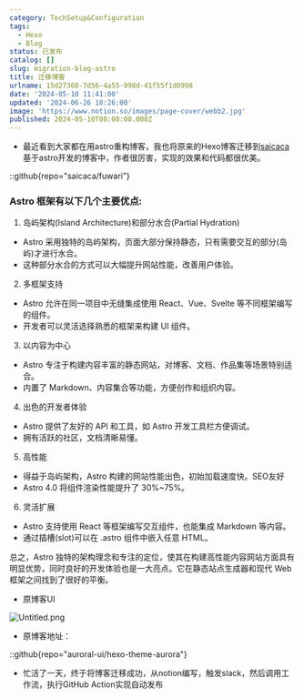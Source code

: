 ```yaml
---
category: TechSetup&Configuration
tags:
  - Hexo
  - Blog
status: 已发布
catalog: []
slug: migration-blog-astro
title: 迁移博客
urlname: 15d27368-7d56-4a55-998d-41f55f1d0998
date: '2024-05-10 11:41:00'
updated: '2024-06-26 18:26:00'
image: 'https://www.notion.so/images/page-cover/webb2.jpg'
published: 2024-05-10T08:00:00.000Z
---
```

- 最近看到大家都在用astro重构博客，我也将原来的Hexo博客迁移到[saicaca](https://github.com/saicaca/fuwari)基于astro开发的博客中，作者很厉害，实现的效果和代码都很优美。

::github{repo="saicaca/fuwari"}


### Astro 框架有以下几个主要优点:



1. 岛屿架构(Island Architecture)和部分水合(Partial Hydration)
- Astro 采用独特的岛屿架构，页面大部分保持静态，只有需要交互的部分(岛屿)才进行水合。
- 这种部分水合的方式可以大幅提升网站性能，改善用户体验。

2. 多框架支持
- Astro 允许在同一项目中无缝集成使用 React、Vue、Svelte 等不同框架编写的组件。
- 开发者可以灵活选择熟悉的框架来构建 UI 组件。

3. 以内容为中心
- Astro 专注于构建内容丰富的静态网站，对博客、文档、作品集等场景特别适合。
- 内置了 Markdown、内容集合等功能，方便创作和组织内容。

4. 出色的开发者体验
- Astro 提供了友好的 API 和工具，如 Astro 开发工具栏方便调试。
- 拥有活跃的社区，文档清晰易懂。

5. 高性能
- 得益于岛屿架构，Astro 构建的网站性能出色，初始加载速度快。SEO友好
- Astro 4.0 将组件渲染性能提升了 30%~75%。

6. 灵活扩展
- Astro 支持使用 React 等框架编写交互组件，也能集成 Markdown 等内容。
- 通过插槽(slot)可以在 .astro 组件中嵌入任意 HTML。

总之，Astro 独特的架构理念和专注的定位，使其在构建高性能内容网站方面具有明显优势，同时良好的开发体验也是一大亮点。它在静态站点生成器和现代 Web 框架之间找到了很好的平衡。

- 原博客UI

![Untitled.png](https://prod-files-secure.s3.us-west-2.amazonaws.com/5d24fe63-e567-4804-86f9-9fdc62e13082/3d59c350-432a-4fb6-a08f-0638fef2026e/Untitled.png?X-Amz-Algorithm=AWS4-HMAC-SHA256&X-Amz-Content-Sha256=UNSIGNED-PAYLOAD&X-Amz-Credential=ASIAZI2LB4667LFJAC3T%2F20250206%2Fus-west-2%2Fs3%2Faws4_request&X-Amz-Date=20250206T053839Z&X-Amz-Expires=3600&X-Amz-Security-Token=IQoJb3JpZ2luX2VjED0aCXVzLXdlc3QtMiJGMEQCIDZj8%2BpDbLqOsNAC0%2FroO0EvYdR0CguPo4uG6rmrz45jAiAWK00n6Ajg%2BQpvMPZuGMJjFekSp7%2FxzkuhB%2BfEsV3qGir%2FAwhWEAAaDDYzNzQyMzE4MzgwNSIMFb21V6Yw6JUabx1WKtwD9RbyrenP5%2B0%2B1fdpmpBhDcodrIcHeaHowuFPoRvTpA%2Fv7JgeHYo7oROELhnnt92p8e0ZwMwf9UufEcA4VK5WlS0f3wu%2BYoKvm5bCo37%2BgcTBHZy0k%2Fy96vSv1Q%2B8Sygu9s2B49abz2%2Bhqs7%2FsyugfDmpKShKoYG74NgT4ft5QTu%2Fe%2F62VgvS5CyImGCvmf5Pse4oz1IBxCSyLD1i6ytjmuZCIYvM7weYnrEkmFJd8wZ3d10TiTrgxNQxujkM1OJ4pOmPpLwmrmAziwxSuq8h%2FD0cpDqmzrUbXsJ4GvivwdsqURn%2Bv5Cx5TWjqHPkNtA8BA9xVKQ1OFXM7U0Mw6wN9arpdI0rG3fdXTZbPCTaO3iYLGzt1RuAV0O8n44lq5Ub1m%2F%2FJh3%2FW%2BeWH9ITcVjfi7DSsbvdrZJPDrbvE4DRjLVt7hb0vDKleKgWqR8JXLaz0lnefgyVF3Egb3VaDmkKk3KEk1uQU%2BYg%2BwyDgQMPSO0bTmUKN9P%2B5ZimxeZtwUnvjBoq6m3ooOeqagIYiZlC8srweWoYClkJoeSzaDJcnqjHybIhye0bF8rN4yjPVovUS%2F9DfCGvqlrHaFENa6qD%2BnTbFvrXT30n4tcVejwuHiaLKE68bhGdGKw2rIEw5vuQvQY6pgF1En32RaFqkHlRQYLqy5WN5ouyETFzCb9C%2BYhIlOS%2BLLmN%2FUa2%2B1sOwO0bKyimnKMCH8Qi75gT9G7%2F6Q5rFk8M%2FuxddLRelUGKBSnTUC5INOPXDfFjtiB1m0akHWCe9HHgSB6A65FG1bwO9rO3SsaCjt%2F4X2UIzhOYXAnCOl6hasGxyqqoe0C4duOojqV8ElD%2F2UgC3DUrGIJpdceiuLusXKwAH6OV&X-Amz-Signature=cbf0cdfcf308f54765585858b5d0f267746730165739632d18b41716f3c79712&X-Amz-SignedHeaders=host&x-id=GetObject)

- 原博客地址：

::github{repo="auroral-ui/hexo-theme-aurora"}

- 忙活了一天，终于将博客迁移成功，从notion编写，触发slack，然后调用工作流，执行GitHub Action实现自动发布
